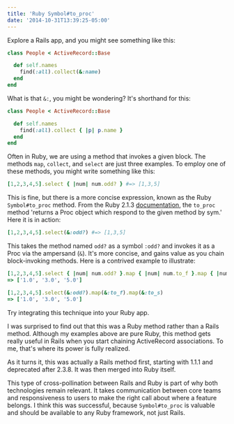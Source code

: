 ```yaml
---
title: 'Ruby Symbol#to_proc'
date: '2014-10-31T13:39:25-05:00'
---
```


Explore a Rails app, and you might see something like this:

```ruby
class People < ActiveRecord::Base

  def self.names
    find(:all).collect(&:name)
  end
end
```

What is that <code>&:</code>, you might be wondering?  It's shorthand for this:

```ruby
class People < ActiveRecord::Base

  def self.names
    find(:all).collect { |p| p.name }
  end
end
```

Often in Ruby, we are using a method that invokes a given block.  The methods <code>map</code>, <code>collect</code>, and <code>select</code> are just three examples.  To employ one of these methods, you might write something like this:

```ruby
[1,2,3,4,5].select { |num| num.odd? } #=> [1,3,5]
```

This is fine, but there is a more concise expression, known as the Ruby <code>Symbol#to_proc</code> method.  From the Ruby 2.1.3 <a href='http://www.ruby-doc.org/core-2.1.3/Symbol.html'>documentation</a>, the <code>to_proc</code> method 'returns a Proc object which respond to the given method by sym.'  Here it is in action:

```ruby
[1,2,3,4,5].select(&:odd?) #=> [1,3,5]
```

This takes the method named <code>odd?</code> as a symbol <code>:odd?</code> and invokes it as a Proc via the ampersand (<code>&</code>).  It's more concise, and gains value as you chain block-invoking methods.  Here is a contrived example to illustrate:

```ruby
[1,2,3,4,5].select { |num| num.odd? }.map { |num| num.to_f }.map { |num| num.to_s }
=> ['1.0', '3.0', '5.0']

[1,2,3,4,5].select(&:odd?).map(&:to_f).map(&:to_s)
=> ['1.0', '3.0', '5.0']
```

Try integrating this technique into your Ruby app.

I was surprised to find out that this was a Ruby method rather than a Rails method.  Although my examples above are pure Ruby, this method gets really useful in Rails when you start chaining ActiveRecord associations.  To me, that's where its power is fully realized.

As it turns it, this was actually a Rails method first, starting with 1.1.1 and deprecated after 2.3.8.  It was then merged into Ruby itself.

This type of cross-pollination between Rails and Ruby is part of why both technologies remain relevant.  It takes communication between core teams and responsiveness to users to make the right call about where a feature belongs.  I think this was successful, because <code>Symbol#to_proc</code> is valuable and should be available to any Ruby framework, not just Rails.
